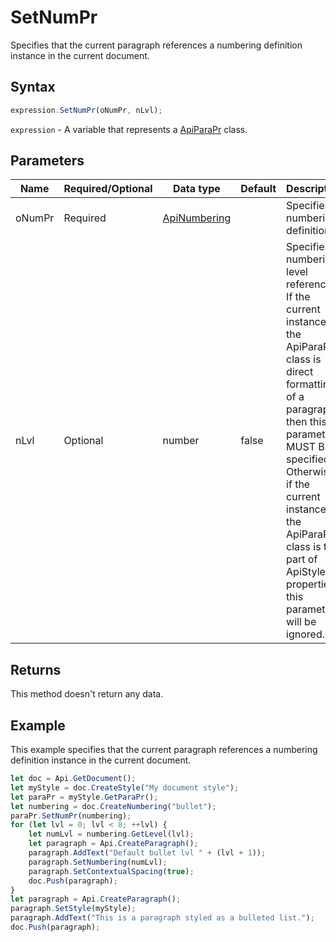 # SetNumPr

Specifies that the current paragraph references a numbering definition instance in the current document.

## Syntax

```javascript
expression.SetNumPr(oNumPr, nLvl);
```

`expression` - A variable that represents a [ApiParaPr](../ApiParaPr.md) class.

## Parameters

| **Name** | **Required/Optional** | **Data type** | **Default** | **Description** |
| ------------- | ------------- | ------------- | ------------- | ------------- |
| oNumPr | Required | [ApiNumbering](../../ApiNumbering/ApiNumbering.md) |  | Specifies a numbering definition. |
| nLvl | Optional | number | false | Specifies a numbering level reference. If the current instance of the ApiParaPr class is direct formatting of a paragraph, then this parameter MUST BE specified. Otherwise, if the current instance of the ApiParaPr class is the part of ApiStyle properties, this parameter will be ignored. |

## Returns

This method doesn't return any data.

## Example

This example specifies that the current paragraph references a numbering definition instance in the current document.

```javascript
let doc = Api.GetDocument();
let myStyle = doc.CreateStyle("My document style");
let paraPr = myStyle.GetParaPr();
let numbering = doc.CreateNumbering("bullet");
paraPr.SetNumPr(numbering);
for (let lvl = 0; lvl < 8; ++lvl) {
	let numLvl = numbering.GetLevel(lvl);
	let paragraph = Api.CreateParagraph();
	paragraph.AddText("Default bullet lvl " + (lvl + 1));
	paragraph.SetNumbering(numLvl);
	paragraph.SetContextualSpacing(true);
	doc.Push(paragraph);
}
let paragraph = Api.CreateParagraph();
paragraph.SetStyle(myStyle);
paragraph.AddText("This is a paragraph styled as a bulleted list.");
doc.Push(paragraph);
```
